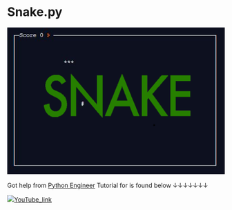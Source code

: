 # Snake.py 

![](snake.png)

Got help from [Python Engineer][YouTube_link]
Tutorial for is found below ↓↓↓↓↓↓↓

![](https://i.ytimg.com/vi/M_npdRYD4K0/hqdefault.jpg?sqp=-oaymwEZCPYBEIoBSFXyq4qpAwsIARUAAIhCGAFwAQ==&rs=AOn4CLDAqG6jUYzIg1ls9lDeWevH9EZjew)[YouTube_link]

[YouTube_link]: https://www.youtube.com/watch?v=M_npdRYD4K0
